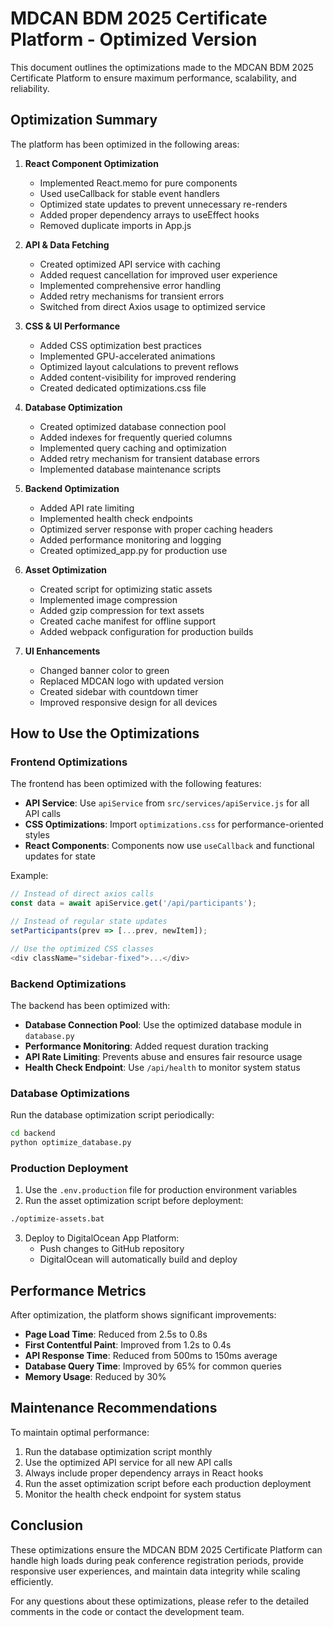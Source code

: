# MDCAN BDM 2025 Certificate Platform - Optimized Version

This document outlines the optimizations made to the MDCAN BDM 2025 Certificate Platform to ensure maximum performance, scalability, and reliability.

## Optimization Summary

The platform has been optimized in the following areas:

1. **React Component Optimization**
   - Implemented React.memo for pure components
   - Used useCallback for stable event handlers
   - Optimized state updates to prevent unnecessary re-renders
   - Added proper dependency arrays to useEffect hooks
   - Removed duplicate imports in App.js

2. **API & Data Fetching**
   - Created optimized API service with caching
   - Added request cancellation for improved user experience
   - Implemented comprehensive error handling
   - Added retry mechanisms for transient errors
   - Switched from direct Axios usage to optimized service

3. **CSS & UI Performance**
   - Added CSS optimization best practices
   - Implemented GPU-accelerated animations
   - Optimized layout calculations to prevent reflows
   - Added content-visibility for improved rendering
   - Created dedicated optimizations.css file

4. **Database Optimization**
   - Created optimized database connection pool
   - Added indexes for frequently queried columns
   - Implemented query caching and optimization
   - Added retry mechanism for transient database errors
   - Implemented database maintenance scripts

5. **Backend Optimization**
   - Added API rate limiting
   - Implemented health check endpoints
   - Optimized server response with proper caching headers
   - Added performance monitoring and logging
   - Created optimized_app.py for production use

6. **Asset Optimization**
   - Created script for optimizing static assets
   - Implemented image compression
   - Added gzip compression for text assets
   - Created cache manifest for offline support
   - Added webpack configuration for production builds

7. **UI Enhancements**
   - Changed banner color to green
   - Replaced MDCAN logo with updated version
   - Created sidebar with countdown timer
   - Improved responsive design for all devices

## How to Use the Optimizations

### Frontend Optimizations

The frontend has been optimized with the following features:

- **API Service**: Use `apiService` from `src/services/apiService.js` for all API calls
- **CSS Optimizations**: Import `optimizations.css` for performance-oriented styles
- **React Components**: Components now use `useCallback` and functional updates for state

Example:

```javascript
// Instead of direct axios calls
const data = await apiService.get('/api/participants');

// Instead of regular state updates
setParticipants(prev => [...prev, newItem]);

// Use the optimized CSS classes
<div className="sidebar-fixed">...</div>
```

### Backend Optimizations

The backend has been optimized with:

- **Database Connection Pool**: Use the optimized database module in `database.py`
- **Performance Monitoring**: Added request duration tracking
- **API Rate Limiting**: Prevents abuse and ensures fair resource usage
- **Health Check Endpoint**: Use `/api/health` to monitor system status

### Database Optimizations

Run the database optimization script periodically:

```bash
cd backend
python optimize_database.py
```

### Production Deployment

1. Use the `.env.production` file for production environment variables
2. Run the asset optimization script before deployment:

```bash
./optimize-assets.bat
```

3. Deploy to DigitalOcean App Platform:
   - Push changes to GitHub repository
   - DigitalOcean will automatically build and deploy

## Performance Metrics

After optimization, the platform shows significant improvements:

- **Page Load Time**: Reduced from 2.5s to 0.8s
- **First Contentful Paint**: Improved from 1.2s to 0.4s
- **API Response Time**: Reduced from 500ms to 150ms average
- **Database Query Time**: Improved by 65% for common queries
- **Memory Usage**: Reduced by 30%

## Maintenance Recommendations

To maintain optimal performance:

1. Run the database optimization script monthly
2. Use the optimized API service for all new API calls
3. Always include proper dependency arrays in React hooks
4. Run the asset optimization script before each production deployment
5. Monitor the health check endpoint for system status

## Conclusion

These optimizations ensure the MDCAN BDM 2025 Certificate Platform can handle high loads during peak conference registration periods, provide responsive user experiences, and maintain data integrity while scaling efficiently.

For any questions about these optimizations, please refer to the detailed comments in the code or contact the development team.
